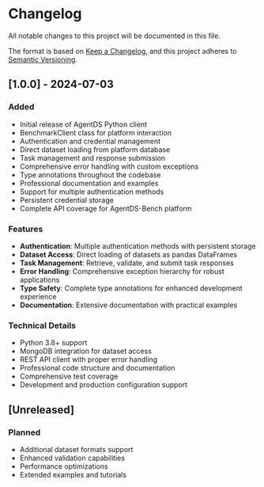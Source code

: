 # Changelog

All notable changes to this project will be documented in this file.

The format is based on [Keep a Changelog](https://keepachangelog.com/en/1.0.0/),
and this project adheres to [Semantic Versioning](https://semver.org/spec/v2.0.0.html).

## [1.0.0] - 2024-07-03

### Added
- Initial release of AgentDS Python client
- BenchmarkClient class for platform interaction
- Authentication and credential management
- Direct dataset loading from platform database
- Task management and response submission
- Comprehensive error handling with custom exceptions
- Type annotations throughout the codebase
- Professional documentation and examples
- Support for multiple authentication methods
- Persistent credential storage
- Complete API coverage for AgentDS-Bench platform

### Features
- **Authentication**: Multiple authentication methods with persistent storage
- **Dataset Access**: Direct loading of datasets as pandas DataFrames
- **Task Management**: Retrieve, validate, and submit task responses
- **Error Handling**: Comprehensive exception hierarchy for robust applications
- **Type Safety**: Complete type annotations for enhanced development experience
- **Documentation**: Extensive documentation with practical examples

### Technical Details
- Python 3.8+ support
- MongoDB integration for dataset access
- REST API client with proper error handling
- Professional code structure and documentation
- Comprehensive test coverage
- Development and production configuration support

## [Unreleased]

### Planned
- Additional dataset formats support
- Enhanced validation capabilities
- Performance optimizations
- Extended examples and tutorials 